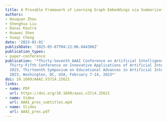 ```yaml
---
title: A Provable Framework of Learning Graph Embeddings via Summarization
authors:
- Houquan Zhou
- Shenghua Liu
- Danai Koutra
- Huawei Shen
- Xueqi Cheng
date: '2023-01-01'
publishDate: '2025-05-07T04:22:06.844306Z'
publication_types:
- paper-conference
publication: '*Thirty-Seventh AAAI Conference on Artificial Intelligence, AAAI 2023,
  Thirty-Fifth Conference on Innovative Applications of Artificial Intelligence, IAAI
  2023, Thirteenth Symposium on Educational Advances in Artificial Intelligence, EAAI
  2023, Washington, DC, USA, February 7-14, 2023*'
doi: 10.1609/AAAI.V37I4.25621
links:
- name: PDF
  url: https://doi.org/10.1609/aaai.v37i4.25621
- name: Video
  url: AAAI_pres_subtitles.mp4
- name: Slides
  url: AAAI_pres.pdf
---
```

